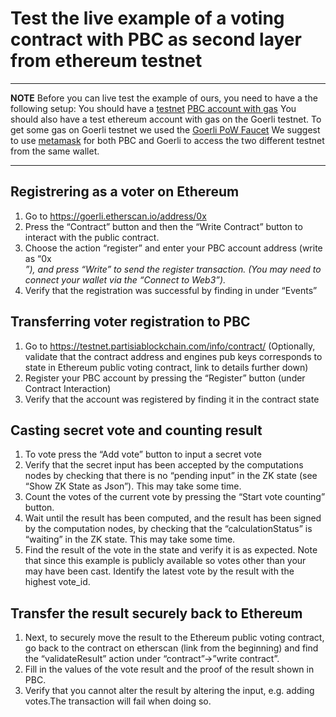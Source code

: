 # Test the live example of a voting contract with PBC as second layer from ethereum testnet

---

**NOTE**
Before you can live test the example of ours, you need to have a the following setup:
You should have a [testnet](testnet.md) [PBC account with gas](byoc.md)
You should also have a test ethereum account with gas on the Goerli testnet. To get some gas on Goerli testnet we used the [Goerli PoW Faucet](https://goerli-faucet.pk910.de/)
We suggest to use [metamask](accounts.md) for both PBC and Goerli to access the two different testnet from the same wallet.

---

## Registrering as a voter on Ethereum

1. Go to https://goerli.etherscan.io/address/0x<todo>
2. Press the “Contract” button and then the “Write Contract” button to interact with the public contract.
3. Choose the action “register” and enter your PBC account address (write as “0x<address>”), and press “Write” to send the register transaction. (You may need to connect your wallet via the “Connect to Web3”).
4. Verify that the registration was successful by finding in under “Events”

## Transferring voter registration to PBC

1. Go to https://testnet.partisiablockchain.com/info/contract/<todo>
   (Optionally, validate that the contract address and engines pub keys corresponds to state in Ethereum public voting contract, link to details further down)
2. Register your PBC account by pressing the “Register” button (under Contract Interaction)
3. Verify that the account was registered by finding it in the contract state

## Casting secret vote and counting result

1. To vote press the “Add vote” button to input a secret vote
2. Verify that the secret input has been accepted by the computations nodes by checking that there is no “pending input” in the ZK state (see “Show ZK State as Json”). This may take some time.
3. Count the votes of the current vote by pressing the “Start vote counting” button.
4. Wait until the result has been computed, and the result has been signed by the computation nodes, by checking that the “calculationStatus” is “waiting” in the ZK state. This may take some time.
5. Find the result of the vote in the state and verify it is as expected. Note that since this example is publicly available so votes other than your may have been cast. Identify the latest vote by the result with the highest vote_id.

## Transfer the result securely back to Ethereum

1. Next, to securely move the result to the Ethereum public voting contract, go back to the contract on etherscan (link from the beginning) and find the “validateResult” action under “contract”->”write contract”.
2. Fill in the values of the vote result and the proof of the result shown in PBC.
3. Verify that you cannot alter the result by altering the input, e.g. adding votes.The transaction will fail when doing so.
